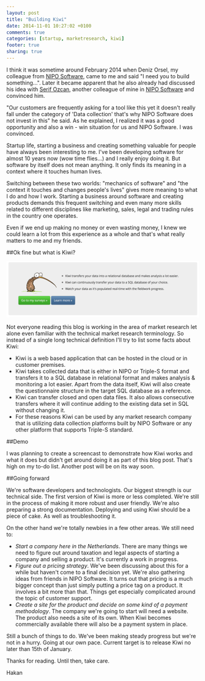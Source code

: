 ```yaml
---
layout: post
title: "Building Kiwi"
date: 2014-11-01 10:27:02 +0100
comments: true
categories: [startup, marketresearch, kiwi]
footer: true
sharing: true
---
```


I think it was sometime around February 2014 when Deniz Orsel, my colleague from <a href="http://www.niposoftware.com/" target="_blank">NIPO Software</a>, came to me and said "I need you to build something...". Later it became apparent that he also already had discussed his idea with <a href="https://twitter.com/serifozcan" target="_blank">Serif Ozcan</a>, another colleague of mine in <a href="http://www.niposoftware.com/" target="_blank">NIPO Software</a> and convinced him.

"Our customers are frequently asking for a tool like this yet it doesn't really fall under the category of 'Data collection' that's why NIPO Software does not invest in this" he said. As he explained, I realized it was a good opportunity and also a win - win situation for us and NIPO Software. I was convinced.

Startup life, starting a business and creating something valuable for people have always been interesting to me. I've been developing software for almost 10 years now (wow time flies...) and I really enjoy doing it. But software by itself does not mean anything. It only finds its meaning in a context where it touches human lives. 

Switching between these two worlds: "mechanics of software" and "the context it touches and changes people's lives" gives more meaning to what I do and how I work. Starting a business around software and creating products demands this frequent switching and even many more skills related to different disciplines like marketing, sales, legal and trading rules in the country one operates.

Even if we end up making no money or even wasting money, I knew we could learn a lot from this experience as a whole and that's what really matters to me and my friends.

##Ok fine but what is Kiwi?

![Kiwi Highlights](/assets/Building_Kiwi/Kiwi_Highlights.png)

Not everyone reading this blog is working in the area of market research let alone even familiar with the technical market research terminology. So instead of a single long technical definition I'll try to list some facts about Kiwi:

* Kiwi is a web based application that can be hosted in the cloud or in customer premises.
* Kiwi takes collected data that is either in NIPO or Triple-S format and transfers it to a SQL database in relational format and makes analysis & monitoring a lot easier. Apart from the data itself, Kiwi will also create the questionnaire structure in the target SQL database as a reference.
* Kiwi can transfer closed and open data files. It also allows consecutive transfers where it will continue adding to the existing data set in SQL without changing it.
* For these reasons Kiwi can be used by any market research company that is utilizing data collection platforms built by NIPO Software or any other platform that supports Triple-S standard.

##Demo

I was planning to create a screencast to demonstrate how Kiwi works and what it does but didn't get around doing it as part of this blog post. That's high on my to-do list. Another post will be on its way soon.

##Going forward

We're software developers and technologists. Our biggest strength is our technical side. The first version of Kiwi is more or less completed. We're still in the process of making it more robust and user friendly. We're also preparing a strong documentation. Deploying and using Kiwi should be a piece of cake. As well as troubleshooting it. 

On the other hand we're totally newbies in a few other areas. We still need to:

* _Start a company here in the Netherlands_. There are many things we need to figure out around taxation and legal aspects of starting a company and selling a product. It's currently a work in progress.
* _Figure out a pricing strategy_. We've been discussing about this for a while but haven't come to a final decision yet. We're also gathering ideas from friends in NIPO Software.  It turns out that pricing is a much bigger concept than just simply putting a price tag on a product. It involves a bit more than that. Things get especially complicated around the topic of customer support.
* _Create a site for the product and decide on some kind of a payment methodology_. The company we're going to start will need a website. The product also needs a site of its own. When Kiwi becomes commercially available there will also be a payment system in place.

Still a bunch of things to do. We've been making steady progress but we're not in a hurry. Going at our own pace. Current target is to release Kiwi no later than 15th of January.

Thanks for reading. Until then, take care.

Hakan







